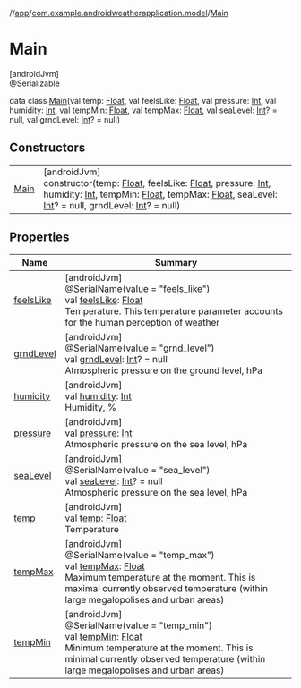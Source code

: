 //[app](../../../index.md)/[com.example.androidweatherapplication.model](../index.md)/[Main](index.md)

# Main

[androidJvm]\
@Serializable

data class [Main](index.md)(val temp: [Float](https://kotlinlang.org/api/latest/jvm/stdlib/kotlin/-float/index.html), val feelsLike: [Float](https://kotlinlang.org/api/latest/jvm/stdlib/kotlin/-float/index.html), val pressure: [Int](https://kotlinlang.org/api/latest/jvm/stdlib/kotlin/-int/index.html), val humidity: [Int](https://kotlinlang.org/api/latest/jvm/stdlib/kotlin/-int/index.html), val tempMin: [Float](https://kotlinlang.org/api/latest/jvm/stdlib/kotlin/-float/index.html), val tempMax: [Float](https://kotlinlang.org/api/latest/jvm/stdlib/kotlin/-float/index.html), val seaLevel: [Int](https://kotlinlang.org/api/latest/jvm/stdlib/kotlin/-int/index.html)? = null, val grndLevel: [Int](https://kotlinlang.org/api/latest/jvm/stdlib/kotlin/-int/index.html)? = null)

## Constructors

| | |
|---|---|
| [Main](-main.md) | [androidJvm]<br>constructor(temp: [Float](https://kotlinlang.org/api/latest/jvm/stdlib/kotlin/-float/index.html), feelsLike: [Float](https://kotlinlang.org/api/latest/jvm/stdlib/kotlin/-float/index.html), pressure: [Int](https://kotlinlang.org/api/latest/jvm/stdlib/kotlin/-int/index.html), humidity: [Int](https://kotlinlang.org/api/latest/jvm/stdlib/kotlin/-int/index.html), tempMin: [Float](https://kotlinlang.org/api/latest/jvm/stdlib/kotlin/-float/index.html), tempMax: [Float](https://kotlinlang.org/api/latest/jvm/stdlib/kotlin/-float/index.html), seaLevel: [Int](https://kotlinlang.org/api/latest/jvm/stdlib/kotlin/-int/index.html)? = null, grndLevel: [Int](https://kotlinlang.org/api/latest/jvm/stdlib/kotlin/-int/index.html)? = null) |

## Properties

| Name | Summary |
|---|---|
| [feelsLike](feels-like.md) | [androidJvm]<br>@SerialName(value = &quot;feels_like&quot;)<br>val [feelsLike](feels-like.md): [Float](https://kotlinlang.org/api/latest/jvm/stdlib/kotlin/-float/index.html)<br>Temperature. This temperature parameter accounts for the human perception of weather |
| [grndLevel](grnd-level.md) | [androidJvm]<br>@SerialName(value = &quot;grnd_level&quot;)<br>val [grndLevel](grnd-level.md): [Int](https://kotlinlang.org/api/latest/jvm/stdlib/kotlin/-int/index.html)? = null<br>Atmospheric pressure on the ground level, hPa |
| [humidity](humidity.md) | [androidJvm]<br>val [humidity](humidity.md): [Int](https://kotlinlang.org/api/latest/jvm/stdlib/kotlin/-int/index.html)<br>Humidity, % |
| [pressure](pressure.md) | [androidJvm]<br>val [pressure](pressure.md): [Int](https://kotlinlang.org/api/latest/jvm/stdlib/kotlin/-int/index.html)<br>Atmospheric pressure on the sea level, hPa |
| [seaLevel](sea-level.md) | [androidJvm]<br>@SerialName(value = &quot;sea_level&quot;)<br>val [seaLevel](sea-level.md): [Int](https://kotlinlang.org/api/latest/jvm/stdlib/kotlin/-int/index.html)? = null<br>Atmospheric pressure on the sea level, hPa |
| [temp](temp.md) | [androidJvm]<br>val [temp](temp.md): [Float](https://kotlinlang.org/api/latest/jvm/stdlib/kotlin/-float/index.html)<br>Temperature |
| [tempMax](temp-max.md) | [androidJvm]<br>@SerialName(value = &quot;temp_max&quot;)<br>val [tempMax](temp-max.md): [Float](https://kotlinlang.org/api/latest/jvm/stdlib/kotlin/-float/index.html)<br>Maximum temperature at the moment. This is maximal currently observed temperature (within large megalopolises and urban areas) |
| [tempMin](temp-min.md) | [androidJvm]<br>@SerialName(value = &quot;temp_min&quot;)<br>val [tempMin](temp-min.md): [Float](https://kotlinlang.org/api/latest/jvm/stdlib/kotlin/-float/index.html)<br>Minimum temperature at the moment. This is minimal currently observed temperature (within large megalopolises and urban areas) |

